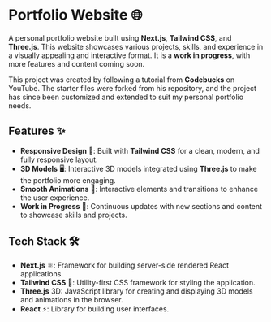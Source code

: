 # Portfolio Website 🌐

A personal portfolio website built using **Next.js**, **Tailwind CSS**, and **Three.js**. This website showcases various projects, skills, and experience in a visually appealing and interactive format. It is a **work in progress**, with more features and content coming soon.

This project was created by following a tutorial from **Codebucks** on YouTube. The starter files were forked from his repository, and the project has since been customized and extended to suit my personal portfolio needs.

## Features ✨

- **Responsive Design** 📱: Built with **Tailwind CSS** for a clean, modern, and fully responsive layout.
- **3D Models** 🖥️: Interactive 3D models integrated using **Three.js** to make the portfolio more engaging.
- **Smooth Animations** 🎥: Interactive elements and transitions to enhance the user experience.
- **Work in Progress** 🔄: Continuous updates with new sections and content to showcase skills and projects.

## Tech Stack 🛠️

- **Next.js** ⚛️: Framework for building server-side rendered React applications.
- **Tailwind CSS** 🎨: Utility-first CSS framework for styling the application.
- **Three.js** 3D: JavaScript library for creating and displaying 3D models and animations in the browser.
- **React** ⚡: Library for building user interfaces.
